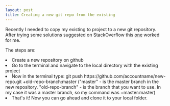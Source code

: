 ```yaml
---
layout: post
title: Creating a new git repo from the existing 
---
```


Recently I needed to copy my existing to project to a new git repository.
After trying some solutions suggested on StackOverflow this [one](https://stackoverflow.com/questions/9527999/how-do-i-create-a-new-github-repo-from-a-branch-in-an-existing-repo) worked for me. 


The steps are:
<li> Create a new repository on github </li>
<li> Go to the terminal and navigate to the local directory with the existing project </li>
<li> Now in the terminal type: git push https://github.com/accountname/new-repo.git +old-repo-branch:master ("master" - is the master branch in the new repository. "old-repo-branch" - is the branch that you want to use. In my case it was a master branch, so my command was +master:master)</li>
<li> That's it! Now you can go ahead and clone it to your local folder.
